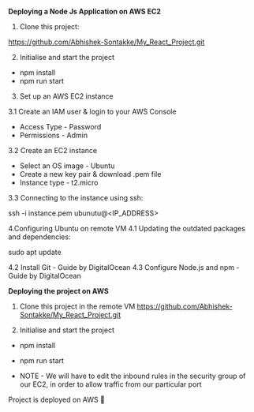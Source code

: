 **Deploying a Node Js Application on AWS EC2**

1. Clone this project:

https://github.com/Abhishek-Sontakke/My_React_Project.git

2. Initialise and start the project
 
* npm install
* npm run start
  
3. Set up an AWS EC2 instance

3.1 Create an IAM user & login to your AWS Console
 * Access Type - Password
 * Permissions - Admin

3.2 Create an EC2 instance
* Select an OS image - Ubuntu
* Create a new key pair & download .pem file
* Instance type - t2.micro
 
3.3 Connecting to the instance using ssh:

ssh -i instance.pem ubunutu@<IP_ADDRESS>


4.Configuring Ubuntu on remote VM
 4.1 Updating the outdated packages and dependencies:
 
  sudo apt update


4.2 Install Git - Guide by DigitalOcean
4.3 Configure Node.js and npm - Guide by DigitalOcean

**Deploying the project on AWS**

1. Clone this project in the remote VM
https://github.com/Abhishek-Sontakke/My_React_Project.git

2. Initialise and start the project
 
* npm install
* npm run start
 

 * NOTE - We will have to edit the inbound rules in the security group of our EC2, in order to allow traffic from our particular port

Project is deployed on AWS 🎉
